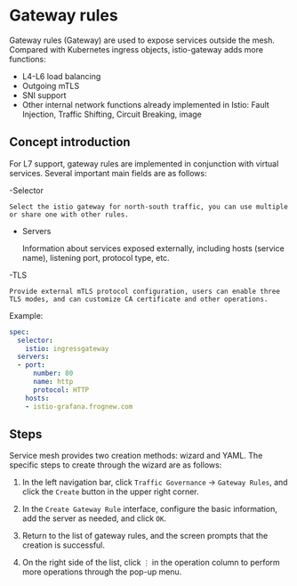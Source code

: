 # Gateway rules

Gateway rules (Gateway) are used to expose services outside the mesh. Compared with Kubernetes ingress objects, istio-gateway adds more functions:

- L4-L6 load balancing
- Outgoing mTLS
- SNI support
- Other internal network functions already implemented in Istio: Fault Injection, Traffic Shifting, Circuit Breaking, image

## Concept introduction

For L7 support, gateway rules are implemented in conjunction with virtual services. Several important main fields are as follows:

-Selector

    Select the istio gateway for north-south traffic, you can use multiple or share one with other rules.

- Servers

    Information about services exposed externally, including hosts (service name), listening port, protocol type, etc.

-TLS

    Provide external mTLS protocol configuration, users can enable three TLS modes, and can customize CA certificate and other operations.

Example:

```yaml
spec:
  selector:
    istio: ingressgateway
  servers:
  - port:
      number: 80
      name: http
      protocol: HTTP
    hosts:
    - istio-grafana.frognew.com
```

## Steps

Service mesh provides two creation methods: wizard and YAML. The specific steps to create through the wizard are as follows:

1. In the left navigation bar, click `Traffic Governance` -> `Gateway Rules`, and click the `Create` button in the upper right corner.

    

2. In the `Create Gateway Rule` interface, configure the basic information, add the server as needed, and click `OK`.

    

3. Return to the list of gateway rules, and the screen prompts that the creation is successful.

    

4. On the right side of the list, click `⋮` in the operation column to perform more operations through the pop-up menu.

    